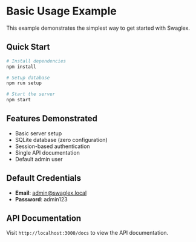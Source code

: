 # Basic Usage Example

This example demonstrates the simplest way to get started with Swaglex.

## Quick Start

```bash
# Install dependencies
npm install

# Setup database
npm run setup

# Start the server
npm start
```

## Features Demonstrated

- Basic server setup
- SQLite database (zero configuration)
- Session-based authentication
- Single API documentation
- Default admin user

## Default Credentials

- **Email**: admin@swaglex.local
- **Password**: admin123

## API Documentation

Visit `http://localhost:3000/docs` to view the API documentation.
